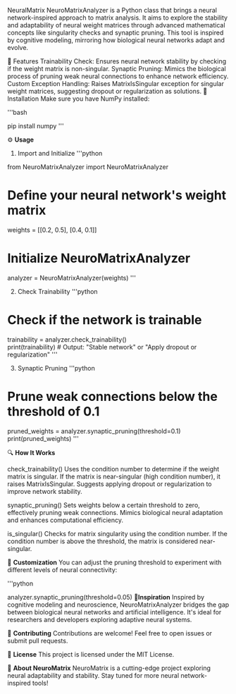 NeuralMatrix
NeuroMatrixAnalyzer is a Python class that brings a neural network-inspired approach to matrix analysis. It aims to explore the stability and adaptability of neural weight matrices through advanced mathematical concepts like singularity checks and synaptic pruning. This tool is inspired by cognitive modeling, mirroring how biological neural networks adapt and evolve.

🚀 Features
Trainability Check: Ensures neural network stability by checking if the weight matrix is non-singular.
Synaptic Pruning: Mimics the biological process of pruning weak neural connections to enhance network efficiency.
Custom Exception Handling: Raises MatrixIsSingular exception for singular weight matrices, suggesting dropout or regularization as solutions.
📂 Installation
Make sure you have NumPy installed:

'''bash

pip install numpy
'''

⚙️ **Usage**
1. Import and Initialize
'''python

from NeuroMatrixAnalyzer import NeuroMatrixAnalyzer  

# Define your neural network's weight matrix  
weights = [[0.2, 0.5], [0.4, 0.1]]  

# Initialize NeuroMatrixAnalyzer  
analyzer = NeuroMatrixAnalyzer(weights)
'''

2. Check Trainability
'''python
# Check if the network is trainable  
trainability = analyzer.check_trainability()  
print(trainability)  # Output: "Stable network" or "Apply dropout or regularization"
'''


3. Synaptic Pruning
'''python
# Prune weak connections below the threshold of 0.1  
pruned_weights = analyzer.synaptic_pruning(threshold=0.1)  
print(pruned_weights)
'''


🔍 **How It Works**

check\_trainability()
Uses the condition number to determine if the weight matrix is singular.
If the matrix is near-singular (high condition number), it raises MatrixIsSingular.
Suggests applying dropout or regularization to improve network stability.

synaptic\_pruning()
Sets weights below a certain threshold to zero, effectively pruning weak connections.
Mimics biological neural adaptation and enhances computational efficiency.

is\_singular()
Checks for matrix singularity using the condition number.
If the condition number is above the threshold, the matrix is considered near-singular.


🔧 **Customization**
You can adjust the pruning threshold to experiment with different levels of neural connectivity:

'''python

analyzer.synaptic_pruning(threshold=0.05)
🧠**Inspiration**
Inspired by cognitive modeling and neuroscience, NeuroMatrixAnalyzer bridges the gap between biological neural networks and artificial intelligence. It's ideal for researchers and developers exploring adaptive neural systems.

🔗 **Contributing**
Contributions are welcome! Feel free to open issues or submit pull requests.

📄 **License**
This project is licensed under the MIT License.

🤖 **About NeuroMatrix**
NeuroMatrix is a cutting-edge project exploring neural adaptability and stability. Stay tuned for more neural network-inspired tools!


